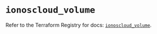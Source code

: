 # `ionoscloud_volume`

Refer to the Terraform Registry for docs: [`ionoscloud_volume`](https://registry.terraform.io/providers/ionos-cloud/ionoscloud/6.7.12/docs/resources/volume).
